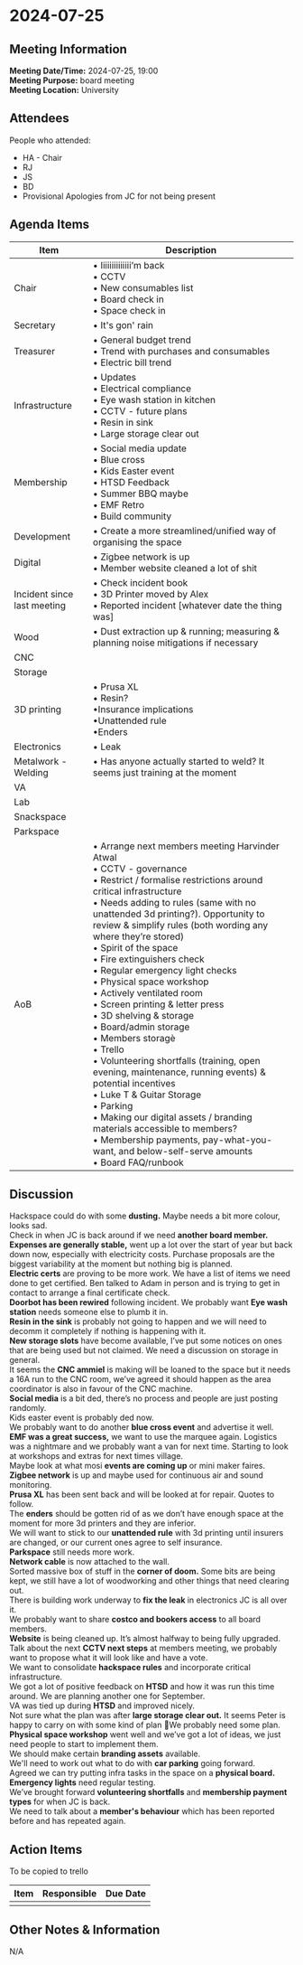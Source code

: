 # 2024-07-25
## Meeting Information
**Meeting Date/Time:** 2024-07-25, 19:00  
**Meeting Purpose:** board meeting  
**Meeting Location:** University  

## Attendees
People who attended:

- HA - Chair
- RJ
- JS
- BD
- Provisional Apologies from JC for not being present

## Agenda Items

Item | Description
---- | ----
Chair | • Iiiiiiiiiiiiii’m back<br>• CCTV<br>• New consumables list<br>• Board check in <br>• Space check in
Secretary | • It's gon' rain
Treasurer | • General budget trend<br>• Trend with purchases and consumables<br>• Electric bill trend
Infrastructure | • Updates<br> • Electrical compliance<br> • Eye wash station in kitchen<br> • CCTV - future plans<br> • Resin in sink<br> • Large storage clear out<br> | • Corner of Doom<br> • Internet 
Membership | • Social media update<br>• Blue cross<br>• Kids Easter event<br>• HTSD Feedback<br>• Summer BBQ maybe<br>• EMF Retro<br>• Build community
Development | • Create a more streamlined/unified way of organising the space
Digital | • Zigbee network is up<br>• Member website cleaned a lot of shit
Incident since last meeting | • Check incident book<br>• 3D Printer moved by Alex<br>• Reported incident [whatever date the thing was]
Wood | • Dust extraction up & running; measuring & planning noise mitigations if necessary
CNC | 
Storage | 
3D printing | • Prusa XL<br> • Resin?<br> •Insurance implications<br> •Unattended rule<br> •Enders
Electronics | • Leak
Metalwork - Welding | • Has anyone actually started to weld? It seems just training at the moment
VA |
Lab |
Snackspace |
Parkspace |
AoB | • Arrange next members meeting Harvinder Atwal<br> • CCTV - governance<br> • Restrict / formalise restrictions around critical infrastructure<br> • Needs adding to rules (same with no unattended 3d printing?). Opportunity to review & simplify rules (both wording any where they’re stored)<br> • Spirit of the space<br> • Fire extinguishers check<br> • Regular emergency light checks<br> • Physical space workshop<br> • Actively ventilated room<br> • Screen printing & letter press<br> • 3D shelving & storage<br> • Board/admin storage<br> • Members storagè<br> • Trello<br> • Volunteering shortfalls (training, open evening, maintenance, running events) & potential incentives<br> • Luke T & Guitar Storage<br> • Parking<br> • Making our digital assets / branding materials accessible to members?<br> • Membership payments, pay-what-you-want, and below-self-serve amounts<br> • Board FAQ/runbook

## Discussion
Hackspace could do with some **dusting.** Maybe needs a bit more colour, looks sad.<br>
Check in when JC is back around if we need **another board member.**<br>
**Expenses are generally stable,** went up a lot over the start of year but back down now, especially with electricity costs. Purchase proposals are the biggest variability at the moment but nothing big is planned.<br>
**Electric certs** are proving to be more work. We have a list of items we need done to get certified. Ben talked to Adam in person and is trying to get in contact to arrange a final certificate check.<br>
**Doorbot has been rewired** following incident. We probably want 
**Eye wash station** needs someone else to plumb it in.<br>
**Resin in the sink** is probably not going to happen and we will need to decomm it completely if nothing is happening with it.<br>
**New storage slots** have become available, I’ve put some notices on ones that are being used but not claimed. We need a discussion on storage in general.<br>
It seems the **CNC ammiel** is making will be loaned to the space but it needs a 16A run to the CNC room, we’ve agreed it should happen as the area coordinator is also in favour of the CNC machine.<br>
**Social media** is a bit ded, there’s no process and people are just posting randomly.<br>
Kids easter event is probably ded now.<br>
We probably want to do another **blue cross event** and advertise it well.<br>
**EMF was a great success,** we want to use the marquee again. Logistics was a nightmare and we probably want a van for next time. Starting to look at workshops and extras for next times village.<br>
Maybe look at what mosi **events are coming up** or mini maker faires.<br>
**Zigbee network** is up and maybe used for continuous air and sound monitoring.<br>
**Prusa XL** has been sent back and will be looked at for repair. Quotes to follow.<br>
The **enders** should be gotten rid of as we don’t have enough space at the moment for more 3d printers and they are inferior.<br>
We will want to stick to our **unattended rule** with 3d printing until insurers are changed, or our current ones agree to self insurance.<br>
**Parkspace** still needs more work.<br>
**Network cable** is now attached to the wall.<br>
Sorted massive box of stuff in the **corner of doom.** Some bits are being kept, we still have a lot of woodworking and other things that need clearing out.<br>
There is building work underway to **fix the leak** in electronics JC is all over it. <br>
We probably want to share **costco and bookers access** to all board members.<br>
**Website** is being cleaned up. It’s almost halfway to being fully upgraded.<br>
Talk about the next **CCTV next steps** at members meeting, we probably want to propose what it will look like and have a vote.<br>
We want to consolidate **hackspace rules** and incorporate critical infrastructure.<br>
We got a lot of positive feedback on **HTSD** and how it was run this time around. We are planning another one for September.<br>
VA was tied up during **HTSD** and improved nicely.<br>
Not sure what the plan was after **large storage clear out.** It seems Peter is happy to carry on with some kind of plan 🤷We probably need some plan.<br>
**Physical space workshop** went well and we’ve got a lot of ideas, we just need people to start to implement them.<br>
We should make certain **branding assets** available.<br>
We'll need to work out what to do with **car parking** going forward.<br>
Agreed we can try putting infra tasks in the space on a **physical board.**
**Emergency lights** need regular testing.<br>
We’ve brought forward **volunteering shortfalls** and **membership payment types** for when JC is back.<br>
We need to talk about a **member's behaviour** which has been reported before and has repeated again.<br>

## Action Items
To be copied to trello

| Item | Responsible | Due Date |
| ---- | ---- | ---- |
| |  | |

## Other Notes & Information
N/A
